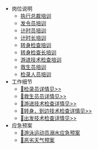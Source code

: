 - 岗位说明
  - [执行总裁培训](executive-president/README.md)
  - [发令员培训](dispatcher/README.md)
  - [计时员培训](time-keeper/README.md)
  - [计时长培训](time-keeper-leader/README.md)
  - [转身检查培训](turn-around-and-check/README.md)
  - [转身检查长培训](turn-around-and-check-the-chief/README.md)
  - [游进技术检查培训](swim-into-technical-inspection/README.md)
  - [救生员培训](lifeguard/README.md)
  - [检录人员培训](inspector/README.md)
- 工作细节
    - [🚀检录员详情见>>](inspector/detial/screeningProcess.md)
    - [🚀救生员员详情见>>](lifeguard/detial/General.md)
    - [🚀游进技术检查详情见>>](technical-docs/swim-into-technology.md)
    - [🚀转身，到边技术检查详情见>>](technical-docs/turning-technique.md)
    - [🚀出发技术检查详情见>>](technical-docs/departure-technology.md)
- 应急预案
  - [🚀游泳运动员溺水应急预案](emergency-plan/drowning-emergency-plan.md)
  - [🚀恶劣天气预案](emergency-plan/severe-weather-emergency-plan.md)
